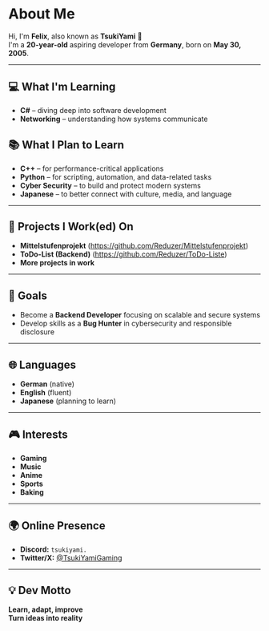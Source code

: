 # About Me

Hi, I'm **Felix**, also known as **TsukiYami** 👾  
I'm a **20-year-old** aspiring developer from **Germany**, born on **May 30, 2005**.

---

## 💻 What I'm Learning
- **C#** – diving deep into software development
- **Networking** – understanding how systems communicate

## 📚 What I Plan to Learn
- **C++** – for performance-critical applications
- **Python** – for scripting, automation, and data-related tasks
- **Cyber Security** – to build and protect modern systems
- **Japanese** – to better connect with culture, media, and language

---

## 🚧 Projects I Work(ed) On
- **Mittelstufenprojekt** (https://github.com/Reduzer/Mittelstufenprojekt)
- **ToDo-List (Backend)** (https://github.com/Reduzer/ToDo-Liste)
- **More projects in work**

---

## 🎯 Goals
- Become a **Backend Developer** focusing on scalable and secure systems  
- Develop skills as a **Bug Hunter** in cybersecurity and responsible disclosure

---

## 🌐 Languages
- **German** (native)  
- **English** (fluent)  
- **Japanese** (planning to learn)

---

## 🎮 Interests
- **Gaming**
- **Music**
- **Anime**
- **Sports**
- **Baking**

---

## 🌍 Online Presence
- **Discord:** `tsukiyami.`
- **Twitter/X:** [@TsukiYamiGaming](https://twitter.com/TsukiYamiGaming)

---

## 💡 Dev Motto
**Learn, adapt, improve**  
**Turn ideas into reality**





<!--
**TsukiYami/TsukiYami** is a ✨ _special_ ✨ repository because its `README.md` (this file) appears on your GitHub profile.

Here are some ideas to get you started:

- 🔭 I’m currently working on ...
- 🌱 I’m currently learning ...
- 👯 I’m looking to collaborate on ...
- 🤔 I’m looking for help with ...
- 💬 Ask me about ...
- 📫 How to reach me: ...
- 😄 Pronouns: ...
- ⚡ Fun fact: ...
-->
